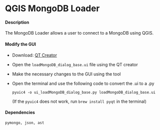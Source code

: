 # QGIS MongoDB Loader

#### Description

The MongoDB Loader allows a user to connect to a MongoDB using QGIS.

#### Modify the GUI

- Download: [QT Creator](http://qt-project.org/downloads "QT Creator")


- Open the ```loadMongoDB_dialog_base.ui``` file using the QT creator


- Make the necessary changes to the GUI using the tool


- Open the terminal and use the following code to convert the .ui to a .py

	```pyuic4 -o ui_loadMongoDB_dialog_base.py loadMongoDB_dialog_base.ui```
	
	(If the ```pyuic4``` does not work, run ```brew install pyqt``` in the terminal)

#### Dependencies

```pymongo, json, ast```

